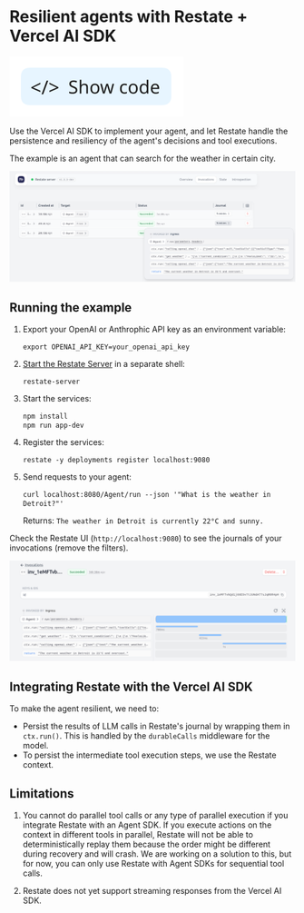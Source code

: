 # Resilient agents with Restate + Vercel AI SDK
[<img src="https://raw.githubusercontent.com/restatedev/img/refs/heads/main/show-code.svg">](src/app.ts)

Use the Vercel AI SDK to implement your agent, and let Restate handle the persistence and resiliency of the agent's decisions and tool executions.

The example is an agent that can search for the weather in certain city.

<img src="img/invocations_ui_vercel.png" alt="Using Agent SDK - journal" width="1200px"/>

## Running the example

1. Export your OpenAI or Anthrophic API key as an environment variable:
    ```shell
    export OPENAI_API_KEY=your_openai_api_key
    ```
2. [Start the Restate Server](https://docs.restate.dev/develop/local_dev) in a separate shell:
    ```shell
    restate-server
    ```
3. Start the services:
    ```shell
    npm install
    npm run app-dev
    ```
4. Register the services:
    ```shell
    restate -y deployments register localhost:9080
    ```

5. Send requests to your agent:

    ```shell
    curl localhost:8080/Agent/run --json '"What is the weather in Detroit?"'
    ```

   Returns: `The weather in Detroit is currently 22°C and sunny.`


Check the Restate UI (`http://localhost:9080`) to see the journals of your invocations (remove the filters).

<img src="img/journal_vercel.png" alt="Using Agent SDK - journal" width="1200px"/>

## Integrating Restate with the Vercel AI SDK

To make the agent resilient, we need to:
- Persist the results of LLM calls in Restate's journal by wrapping them in `ctx.run()`. This is handled by the `durableCalls` middleware for the model.
- To persist the intermediate tool execution steps, we use the Restate context.

## Limitations
1. You cannot do parallel tool calls or any type of parallel execution if you integrate Restate with an Agent SDK.
If you execute actions on the context in different tools in parallel, Restate will not be able to deterministically replay them because the order might be different during recovery and will crash.
We are working on a solution to this, but for now, you can only use Restate with Agent SDKs for sequential tool calls.

2. Restate does not yet support streaming responses from the Vercel AI SDK.